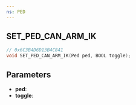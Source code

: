 ```yaml
---
ns: PED
---
```

## SET_PED_CAN_ARM_IK

```c
// 0x6C3B4D6D13B4C841
void SET_PED_CAN_ARM_IK(Ped ped, BOOL toggle);
```

## Parameters
* **ped**:
* **toggle**:

